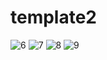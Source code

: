 # template2


![6](https://user-images.githubusercontent.com/35330229/54556004-f6e03680-49dd-11e9-8383-72c1aa4ca599.PNG)
![7](https://user-images.githubusercontent.com/35330229/54556009-f778cd00-49dd-11e9-86a1-6a1394582b16.PNG)
![8](https://user-images.githubusercontent.com/35330229/54556011-f778cd00-49dd-11e9-9012-ee1d2eea15ea.PNG)
![9](https://user-images.githubusercontent.com/35330229/54556012-f778cd00-49dd-11e9-88b8-a069054f5801.PNG)
